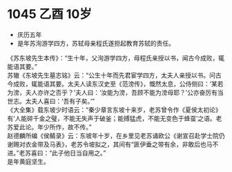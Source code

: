 # 1045 乙酉 10岁
- 庆历五年 
- 是年苏洵游学四方，苏轼母亲程氏遂担起教育苏轼的责任。 

《苏东坡先生本传》：“生十年，父洵游学四方，母程氏亲授以书，闻古今成败，辄能语其要。”   
苏辙《东坡先生墓志铭》云：“公生十年而先君宦学四方，太夫人亲授以书。问古今成败，辄能语其要。太夫人读东汉史至《范滂传》，慨然太息，公侍侧曰：‘某若为滂，夫人亦许之否乎？’夫人曰：‘汝能为滂，吾顾不能为滂母耶？’公亦奋厉有当世志。太夫人喜曰：‘吾有子矣。’”  
《大全集》载东坡少时语云：“秦少章言东坡十来岁，老苏曾令作《夏侯太初论》有‘人能碎千金之璧，不能无失声于破釜；能搏猛虎，不能无变色于蜂虿’之语。老苏爱此论。年少所作，故不传。”  
赵德麟所编《侯鲭录》云：东坡年十岁，在乡里见老苏诵欧公《谢宣召赴学士院仍谢赐对衣金带及马表》，老苏令坡拟之，其间有“匪伊垂之带有余，非敢后也马不进。”老苏喜曰：“此子他日当自用之。”   
是年黄庭坚生。 
